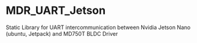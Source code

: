 # MDR_UART_Jetson
Static Library for UART intercommunication between Nvidia Jetson Nano (ubuntu, Jetpack) and MD750T BLDC Driver
